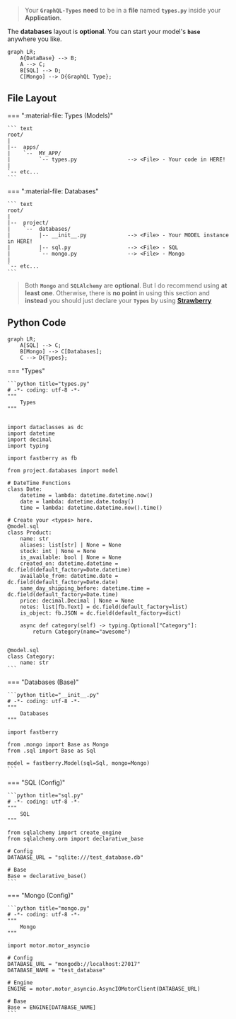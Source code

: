> Your **`GraphQL-Types`** **need** to be in a **file** named **`types.py`** inside your **Application**.

The **databases** layout is **optional**. You can start your model's **`base`** anywhere you like.

```mermaid
graph LR;
    A{DataBase} --> B;
    A --> C;
    B[SQL] --> D;
    C[Mongo] --> D{GraphQL Type};
```

## File **Layout**

=== ":material-file: Types (Models)"

    ``` text
    root/
    |
    |--  apps/
    |    `--  MY_APP/
    |         `-- types.py                --> <File> - Your code in HERE!
    |
    `-- etc...
    ```

=== ":material-file: Databases"

    ``` text
    root/
    |
    |--  project/
    |    `--  databases/
    |         |-- __init__.py             --> <File> - Your MODEL instance in HERE!
    |         |-- sql.py                  --> <File> - SQL
    |         `-- mongo.py                --> <File> - Mongo
    |
    `-- etc...
    ```

> Both **`Mongo`** and **`SQLAlchemy`** are **optional**. But I do recommend using **at least one**. Otherwise, there is **no point** in using this section and **instead** you should just declare your **`Types`** by using <a href="https://strawberry.rocks/docs/types/object-types/" target="_blank" rel="noopener noreferrer">**Strawberry**</a>

## Python **Code**

```mermaid
graph LR;
    A[SQL] --> C;
    B[Mongo] --> C[Databases];
    C --> D{Types};
```

=== "Types"

    ```python title="types.py"
    # -*- coding: utf-8 -*-
    """
        Types
    """


    import dataclasses as dc
    import datetime
    import decimal
    import typing

    import fastberry as fb

    from project.databases import model

    # DateTime Functions
    class Date:
        datetime = lambda: datetime.datetime.now()
        date = lambda: datetime.date.today()
        time = lambda: datetime.datetime.now().time()

    # Create your <types> here.
    @model.sql
    class Product:
        name: str
        aliases: list[str] | None = None
        stock: int | None = None
        is_available: bool | None = None
        created_on: datetime.datetime = dc.field(default_factory=Date.datetime)
        available_from: datetime.date = dc.field(default_factory=Date.date)
        same_day_shipping_before: datetime.time = dc.field(default_factory=Date.time)
        price: decimal.Decimal | None = None
        notes: list[fb.Text] = dc.field(default_factory=list)
        is_object: fb.JSON = dc.field(default_factory=dict)

        async def category(self) -> typing.Optional["Category"]:
            return Category(name="awesome")


    @model.sql
    class Category:
        name: str
    ```

=== "Databases (Base)"

    ```python title="__init__.py"
    # -*- coding: utf-8 -*-
    """
        Databases
    """

    import fastberry

    from .mongo import Base as Mongo
    from .sql import Base as Sql

    model = fastberry.Model(sql=Sql, mongo=Mongo)
    ```

=== "SQL (Config)"

    ```python title="sql.py"
    # -*- coding: utf-8 -*-
    """
        SQL
    """

    from sqlalchemy import create_engine
    from sqlalchemy.orm import declarative_base

    # Config
    DATABASE_URL = "sqlite:///test_database.db"

    # Base
    Base = declarative_base()
    ```

=== "Mongo (Config)"

    ```python title="mongo.py"
    # -*- coding: utf-8 -*-
    """
        Mongo
    """

    import motor.motor_asyncio

    # Config
    DATABASE_URL = "mongodb://localhost:27017"
    DATABASE_NAME = "test_database"

    # Engine
    ENGINE = motor.motor_asyncio.AsyncIOMotorClient(DATABASE_URL)

    # Base
    Base = ENGINE[DATABASE_NAME]
    ```
